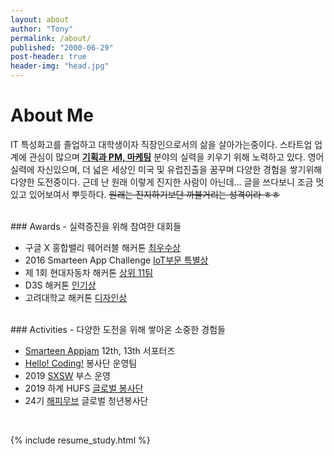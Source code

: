 ```yaml
---
layout: about
author: "Tony"
permalink: /about/
published: "2000-06-29"
post-header: true
header-img: "head.jpg"
---
```

# About Me
IT 특성화고를 졸업하고 대학생이자 직장인으로서의 삶을 살아가는중이다. 스타트업 업계에 관심이 많으며 <ins>**기획과 PM, 마케팅**</ins> 분야의 실력을 키우기 위해 노력하고 있다. 영어실력에 자신있으며, 더 넓은 세상인 미국 및 유럽진출을 꿈꾸며 다양한 경험을 쌓기위해 다양한 도전중이다. 근데 난 원래 이렇게 진지한 사람이 아닌데... 글을 쓰다보니 조금 멋있고 있어보여서 뿌듯하다. ~~원래는 진지하기보단 까불거리는 성격이라 ㅎㅎ~~

<br />
### Awards - 실력증진을 위해 참여한 대회들 

- 구글 X 홍합밸리 웨어러블 해커톤 [최우수상](http://blog.ant-holdings.com/2015/02/13/%EA%B5%AC%EA%B8%80-%EC%BD%94%EB%A6%AC%EC%95%84%EC%99%80-%ED%95%A8%EA%BB%98-%ED%95%9C-%ED%99%8D%ED%95%A9%EB%B0%B8%EB%A6%AC-%ED%95%B4%EC%BB%A4%ED%86%A4/)
- 2016 Smarteen App Challenge [IoT부문 특별상](https://it.donga.com/25395/)
- 제 1회 현대자동차 해커톤 [상위 11팀](https://www.hankookilbo.com/News/Read/201608222235829632)
- D3S 해커톤 [인기상](https://www.facebook.com/edcancircle/photos/pcb.1651114941858818/1651113358525643/?type=3&theater)
- 고려대학교 해커톤 [디자인상]()

<br />
### Activities - 다양한 도전을 위해 쌓아온 소중한 경험들

- [Smarteen Appjam](https://www.facebook.com/smarteenappclub/) 12th, 13th 서포터즈
- [Hello! Coding!](http://www.donga.com/news/article/all/20170608/84763013/1) 봉사단 운영팀
- 2019 [SXSW](http://biz.newdaily.co.kr/site/data/html/2019/03/18/2019031800103.html) 부스 운영 
- 2019 하계 HUFS [글로벌 봉사단](http://builder.hufs.ac.kr/user/indexSub.action?framePath=unknownboard&siteId=hufs&dum=dum&boardId=41994&page=1&command=view&boardSeq=125869008)
- 24기 [해피무브](https://happymove.hyundaimotorgroup.com/real_index.do) 글로벌 청년봉사단

<br />

{% include resume_study.html %}